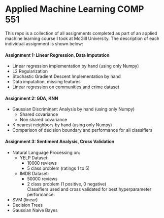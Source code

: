 # Applied Machine Learning COMP 551
This repo is a collection of all assignments completed as part of an applied machine learning course I took at McGill University. The description of each individual assignment is shown below:

#### Assignment 1: Linear Regression, Data Imputation
* Linear regression implementation by hand (using only Numpy)
* L2 Regularization
* Stochastic Gradient Descent Implementation by hand
* Data imputation, missing features
* Linear regression on [communities and crime dataset](http://archive.ics.uci.edu/ml/datasets/communities+and+crime)

#### Assignment 2: GDA, KNN
* Gaussian Discriminant Analysis by hand (using only Numpy)
  * Shared covariance
  * Non shared covariance
* K nearest neighbors by hand (using only Numpy)
* Comparison of decision boundary and performance for all classifiers

#### Assignment 3: Sentiment Analysis, Cross Validation
* Natural Language Processing on:
  * YELP Dataset:
    * 10000 reviews
    * 5 class problem (ratings 1 to 5)
  * IMDB Dataset:
    * 50000 reviews
    * 2 class problem (1 positive, 0 negative)  
Classifiers used and cross validated for best hyperparameter performance:
* SVM (linear)
* Decision Trees
* Gaussian Naive Bayes

